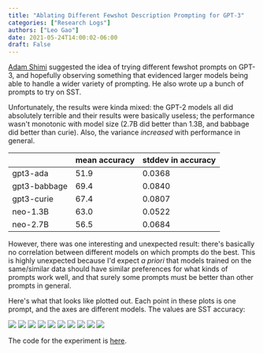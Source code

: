 ```yaml
---
title: "Ablating Different Fewshot Description Prompting for GPT-3"
categories: ["Research Logs"]
authors: ["Leo Gao"]
date: 2021-05-24T14:00:02-06:00
draft: False
---
```


[Adam Shimi](https://www.alignmentforum.org/users/adamshimi) suggested the idea of trying different fewshot prompts on GPT-3, and hopefully observing something that evidenced larger models being able to handle a wider variety of prompting. He also wrote up a bunch of prompts to try on SST. 

Unfortunately, the results were kinda mixed: the GPT-2 models all did absolutely terrible and their results were basically useless; the performance wasn't monotonic with model size (2.7B did better than 1.3B, and babbage did better than curie). Also, the variance *increased* with performance in general.

|              | mean accuracy | stddev in accuracy |
|--------------|---------------|--------------------|
| gpt3-ada     | 51.9          | 0.0368             |
| gpt3-babbage | 69.4          | 0.0840             |
| gpt3-curie   | 67.4          | 0.0807             |
| neo-1.3B     | 63.0          | 0.0522             |
| neo-2.7B     | 56.5          | 0.0684             |

However, there was one interesting and unexpected result: there's basically no correlation between different models on which prompts do the best. This is highly unexpected because I'd expect *a priori* that models trained on the same/similar data should have similar preferences for what kinds of prompts work well, and that surely some prompts must be better than other prompts in general. 

Here's what that looks like plotted out. Each point in these plots is one prompt, and the axes are different models. The values are SST accuracy:

![](/images/research-log/fig_gpt2_pretrained-EleutherAI_gpt-neo-1.3B_gpt2_pretrained-EleutherAI_gpt-neo-2.7B.png)
![](/images/research-log/fig_gpt3_engine-ada_gpt2_pretrained-EleutherAI_gpt-neo-1.3B.png)
![](/images/research-log/fig_gpt3_engine-ada_gpt2_pretrained-EleutherAI_gpt-neo-2.7B.png)
![](/images/research-log/fig_gpt3_engine-ada_gpt3_engine-babbage.png)
![](/images/research-log/fig_gpt3_engine-ada_gpt3_engine-curie.png)
![](/images/research-log/fig_gpt3_engine-babbage_gpt2_pretrained-EleutherAI_gpt-neo-1.3B.png)
![](/images/research-log/fig_gpt3_engine-babbage_gpt2_pretrained-EleutherAI_gpt-neo-2.7B.png)
![](/images/research-log/fig_gpt3_engine-babbage_gpt3_engine-curie.png)
![](/images/research-log/fig_gpt3_engine-curie_gpt2_pretrained-EleutherAI_gpt-neo-1.3B.png)
![](/images/research-log/fig_gpt3_engine-curie_gpt2_pretrained-EleutherAI_gpt-neo-2.7B.png)

The code for the experiment is [here](https://gist.github.com/leogao2/d156d8e0f49ac83b239dde3819668b4b).